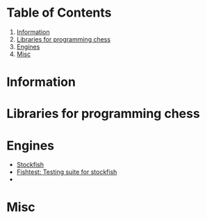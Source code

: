 
# Table of Contents

1.  [Information](#org4c6f1a6)
2.  [Libraries for programming chess](#orgd6d07b5)
3.  [Engines](#org8ff17ee)
4.  [Misc](#org50c38ea)



<a id="org4c6f1a6"></a>

# Information


<a id="orgd6d07b5"></a>

# Libraries for programming chess


<a id="org8ff17ee"></a>

# Engines

-   [Stockfish](https://github.com/official-stockfish/Stockfish)
-   [Fishtest: Testing suite for stockfish](https://github.com/glinscott/fishtest)
-   


<a id="org50c38ea"></a>

# Misc

